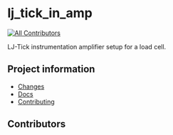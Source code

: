 # lj_tick_in_amp

[![All Contributors](https://img.shields.io/github/all-contributors/blakeNaccarato/lj-tick-in-amp?color=ee8449&style=flat-square)](#contributors)

LJ-Tick instrumentation amplifier setup for a load cell.

## Project information

- [Changes](<https://blakeNaccarato.github.io/lj-tick-in-amp/changelog.html>)
- [Docs](<https://blakeNaccarato.github.io/lj-tick-in-amp>)
- [Contributing](<https://blakeNaccarato.github.io/lj-tick-in-amp/contributing.html>)

## Contributors

<!-- ALL-CONTRIBUTORS-LIST:START - Do not remove or modify this section -->
<!-- ALL-CONTRIBUTORS-LIST:END -->

